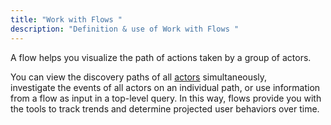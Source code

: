 ```yaml
---
title: "Work with Flows "
description: "Definition & use of Work with Flows "
---
```

A flow helps you visualize the path of actions taken by a group of actors.

You can view the discovery paths of all [actors](../../../../measure_iq/glossary/journey-actor-user) simultaneously, investigate the events of all actors on an individual path, or use information from a flow as input in a top-level query. In this way, flows provide you with the tools to track trends and determine projected user behaviors over time.